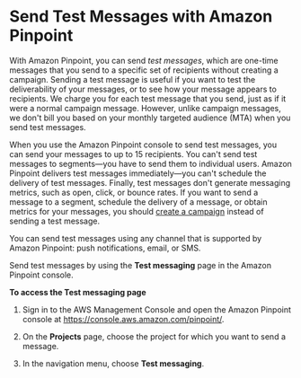 # Send Test Messages with Amazon Pinpoint<a name="messages"></a>

With Amazon Pinpoint, you can send *test messages*, which are one\-time messages that you send to a specific set of recipients without creating a campaign\. Sending a test message is useful if you want to test the deliverability of your messages, or to see how your message appears to recipients\. We charge you for each test message that you send, just as if it were a normal campaign message\. However, unlike campaign messages, we don't bill you based on your monthly targeted audience \(MTA\) when you send test messages\.

When you use the Amazon Pinpoint console to send test messages, you can send your messages to up to 15 recipients\. You can't send test messages to segments—you have to send them to individual users\. Amazon Pinpoint delivers test messages immediately—you can't schedule the delivery of test messages\. Finally, test messages don't generate messaging metrics, such as open, click, or bounce rates\. If you want to send a message to a segment, schedule the delivery of a message, or obtain metrics for your messages, you should [create a campaign](campaigns.md) instead of sending a test message\.

You can send test messages using any channel that is supported by Amazon Pinpoint: push notifications, email, or SMS\.

Send test messages by using the **Test messaging** page in the Amazon Pinpoint console\.

**To access the Test messaging page**

1. Sign in to the AWS Management Console and open the Amazon Pinpoint console at [https://console\.aws\.amazon\.com/pinpoint/](https://console.aws.amazon.com/pinpoint/)\.

1. On the **Projects** page, choose the project for which you want to send a message\.

1. In the navigation menu, choose **Test messaging**\.